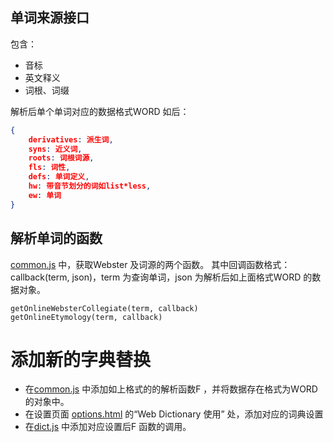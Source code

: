 ## 单词来源接口

包含：

- 音标
- 英文释义
- 词根、词缀

解析后单个单词对应的数据格式WORD 如后：
```json
{
    derivatives: 派生词,
    syns: 近义词,
    roots: 词根词源,
    fls: 词性,
    defs: 单词定义,
    hw: 带音节划分的词如list*less,
    ew: 单词
} 
```

## 解析单词的函数

[common.js] 中，获取Webster 及词源的两个函数。
其中回调函数格式：callback(term, json)，term 为查询单词，json 为解析后如上面格式WORD 的数据对象。
```
getOnlineWebsterCollegiate(term, callback)
getOnlineEtymology(term, callback)
```

# 添加新的字典替换

- 在[common.js] 中添加如上格式的的解析函数F ，并将数据存在格式为WORD 的对象中。
- 在设置页面 [options.html](../options.html) 的“Web Dictionary 使用” 处，添加对应的词典设置
- 在[dict.js](./dict.js) 中添加对应设置后F 函数的调用。

[common.js]: ../common.js